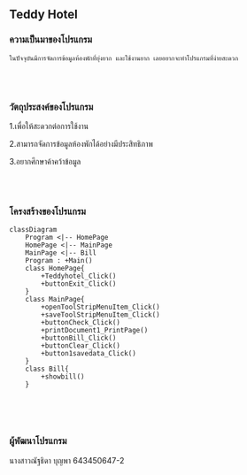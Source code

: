 ## Teddy Hotel
### ความเป็นมาของโปรแกรม
    ในปัจจุบันมีการจัดการข้อมูลห้องพักที่ยุ่งยาก และใช้งานยาก เลยอยากจะทำโปรแกรมที่ง่ายสะดวก
    
    
    

<br/><br/>
### วัตถุประสงค์ของโปรแกรม
1.เพื่อให้สะดวกต่อการใช้งาน

2.สามารถจัดการข้อมูลห้องพักได้อย่างมีประสิทธิภาพ

3.อยากศึกษาค้าคว้าข้อมูล

<br/><br/>
### โครงสร้างของโปรแกรม
```mermaid
classDiagram
    Program <|-- HomePage
    HomePage <|-- MainPage
    MainPage <|-- Bill
    Program : +Main()
    class HomePage{
        +Teddyhotel_Click()
        +buttonExit_Click()
    }
    class MainPage{
        +openToolStripMenuItem_Click()
        +saveToolStripMenuItem_Click()
        +buttonCheck_Click()
        +printDocument1_PrintPage()
        +buttonBill_Click()
        +buttonClear_Click()
        +button1savedata_Click()
    }
    class Bill{
        +showbill()
    }
  
```
<br/><br/>
### ผู้พัฒนาโปรแกรม
นางสาวณัฐธิดา บุญพา 643450647-2
